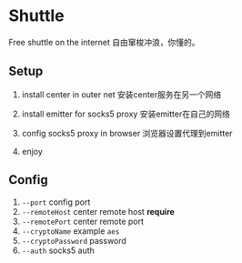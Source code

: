 # Shuttle

Free shuttle on the internet
自由窜梭冲浪，你懂的。

## Setup 
1. install center in outer net
安装center服务在另一个网络

2. install emitter for socks5 proxy
安装emitter在自己的网络

3. config socks5 proxy in browser 
浏览器设置代理到emitter

4. enjoy

## Config 
1. ``--port`` config port
2. ``--remoteHost`` center remote host **require**
3. ``--remotePort`` center remote port
4. ``--cryptoName`` example ``aes``
5. ``--cryptoPassword`` password
6. ``--auth`` socks5 auth
